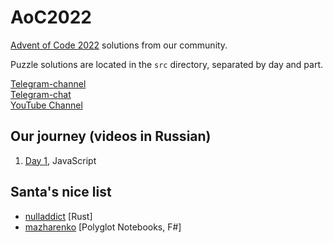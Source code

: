 # AoC2022

[Advent of Code 2022](https://adventofcode.com/2022) solutions from our community. 

Puzzle solutions are located in the `src` directory, separated by day and part.

[Telegram-channel](https://t.me/konturAoC2022)  
[Telegram-chat](https://t.me/konturAoC2022_chat)  
[YouTube Channel](https://www.youtube.com/c/KonturTech)  

## Our journey (videos in Russian)

1. [Day 1](https://youtu.be/LwofK-9jYm4), JavaScript

## Santa's nice list

- [nulladdict](https://github.com/nulladdict/aoc-2022) [Rust]
- [mazharenko](https://github.com/mazharenko/AoC-2022) [Polyglot Notebooks, F#]
